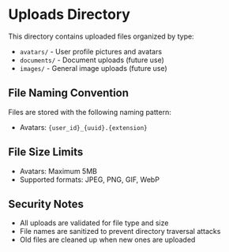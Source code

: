 # Uploads Directory

This directory contains uploaded files organized by type:

- `avatars/` - User profile pictures and avatars
- `documents/` - Document uploads (future use)
- `images/` - General image uploads (future use)

## File Naming Convention

Files are stored with the following naming pattern:
- Avatars: `{user_id}_{uuid}.{extension}`

## File Size Limits

- Avatars: Maximum 5MB
- Supported formats: JPEG, PNG, GIF, WebP

## Security Notes

- All uploads are validated for file type and size
- File names are sanitized to prevent directory traversal attacks
- Old files are cleaned up when new ones are uploaded
